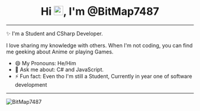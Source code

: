 <h1 align="center">Hi <img src="https://media.giphy.com/media/hvRJCLFzcasrR4ia7z/giphy.gif" width="25px">, I'm @BitMap7487</h1>

---

✨ I'm a Student and CSharp Developer. 

I love sharing my knowledge with others. When I'm not coding, you can find me geeking about Anime or playing Games.

- 😄 My Pronouns: He/Him
- 💬 Ask me about: C# and JavaScript.
- ⚡ Fun fact: Even tho I'm still a Student, Currently in year one of software development

---

<p><img align="center" src="https://github-readme-stats.vercel.app/api?username=BitMap7487&show_icons=true&theme=dark" alt="BitMap7487" /></p>
